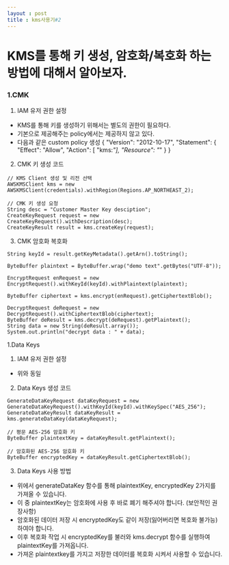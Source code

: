 ```yaml
---
layout : post
title : kms사용기#2
---
```


# KMS를 통해 키 생성, 암호화/복호화 하는 방법에 대해서 알아보자.

### 1.CMK
  1) IAM 유저 권한 설정
   - KMS를 통해 키를 생성하기 위해서는 별도의 권한이 필요하다.
   - 기본으로 제공해주는 policy에서는 제공하지 않고 있다.
   - 다음과 같은 custom policy 생성
{ "Version": "2012-10-17", "Statement": { "Effect": "Allow", "Action": [ "kms:*"], "Resource": "*" } }

  2) CMK 키 생성 코드
  ~~~
  // KMS Client 생성 및 리전 선택
  AWSKMSClient kms = new AWSKMSClient(credentials).withRegion(Regions.AP_NORTHEAST_2);

  // CMK 키 생성 요청   
  String desc = "Customer Master Key desciption";     
  CreateKeyRequest request = new CreateKeyRequest().withDescription(desc);
  CreateKeyResult result = kms.createKey(request);
  ~~~
  
  3) CMK 암호화 복호화
  ~~~
  String keyId = result.getKeyMetadata().getArn().toString();

  ByteBuffer plaintext = ByteBuffer.wrap("demo text".getBytes("UTF-8"));

  EncryptRequest enRequest = new EncryptRequest().withKeyId(keyId).withPlaintext(plaintext);

  ByteBuffer ciphertext = kms.encrypt(enRequest).getCiphertextBlob();

  DecryptRequest deRequest = new DecryptRequest().withCiphertextBlob(ciphertext);
  ByteBuffer deResult = kms.decrypt(deRequest).getPlaintext();
  String data = new String(deResult.array());
  System.out.println("decrypt data : " + data);
  ~~~
  
  1.Data Keys
  1) IAM 유저 권한 설정
   - 위와 동일

  2) Data Keys 생성 코드
  ~~~
  GenerateDataKeyRequest dataKeyRequest = new GenerateDataKeyRequest().withKeyId(keyId).withKeySpec("AES_256");
  GenerateDataKeyResult dataKeyResult = kms.generateDataKey(dataKeyRequest);

  // 평문 AES-256 암호화 키
  ByteBuffer plaintextKey = dataKeyResult.getPlaintext();

  // 암호화된 AES-256 암호화 키
  ByteBuffer encryptedKey = dataKeyResult.getCiphertextBlob();
  ~~~
  
  3) Data Keys 사용 방법
  - 위에서 generateDataKey 함수를 통해 plaintextKey, encryptedKey 2가지를 가져올 수 있습니다.
  - 이 중 plaintextKey는 암호화에 사용 후 바로 폐기 해주셔야 합니다. (보안적인 권장사항)
  - 암호화된 데이터 저장 시 encryptedKey도 같이 저장(잃어버리면 복호화 불가능)하여야 합니다.
  - 이후 복호화 작업 시 encryptedKey를 불러와 kms.decrypt 함수를 실행하여 plaintextKey를 가져옵니다.
  - 가져온 plaintextkey를 가지고 저장한 데이터를 복호화 시켜서 사용할 수 있습니다.
